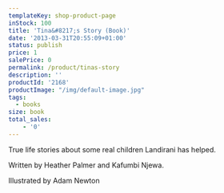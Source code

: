 ```yaml
---
templateKey: shop-product-page
inStock: 100
title: 'Tina&#8217;s Story (Book)'
date: '2013-03-31T20:55:09+01:00'
status: publish
price: 1
salePrice: 0
permalink: /product/tinas-story
description: ''
productId: '2168'
productImage: "/img/default-image.jpg"
tags:
  - books
size: book  
total_sales:
    - '0'
---
```

True life stories about some real children Landirani has helped.

Written by Heather Palmer and Kafumbi Njewa.

Illustrated by Adam Newton